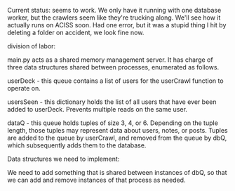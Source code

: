 Current status:
seems to work.  We only have it running with one database worker, but the crawlers seem like they're trucking along.  We'll see how it actually runs on ACISS soon.  Had one error, but it was a stupid thing I hit by deleting a folder on accident, we look fine now.


division of labor:

main.py acts as a shared memory management server.  It has charge of three data structures shared between processes, enumerated as follows.

userDeck - this queue contains a list of users for the userCrawl function to operate on.

usersSeen - this dictionary holds the list of all users that have ever been added to userDeck.  Prevents multiple reads on the same user.

dataQ - this queue holds tuples of size 3, 4, or 6.  Depending on the tuple length, those tuples may represent data about users, notes, or posts.  Tuples are added to the queue by userCrawl, and removed from the queue by dbQ, which subsequently adds them to the database.

Data structures we need to implement:

We need to add something that is shared between instances of dbQ, so that we can add and remove instances of that process as needed.